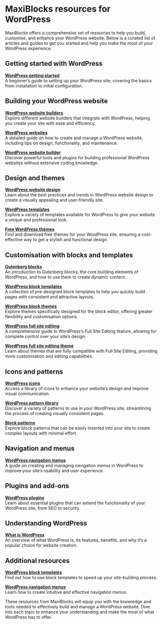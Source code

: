 # MaxiBlocks resources for WordPress

MaxiBlocks offers a comprehensive set of resources to help you build, customise, and enhance your WordPress website. Below is a curated list of articles and guides to get you started and help you make the most of your WordPress experience.

## Getting started with WordPress

**[WordPress getting started](https://maxiblocks.com/wordpress-getting-started/)**  
A beginner’s guide to setting up your WordPress site, covering the basics from installation to initial configuration.

## Building your WordPress website

**[WordPress website builders](https://maxiblocks.com/wordpress-website-builders/)**  
Explore different website builders that integrate with WordPress, helping you create your site with ease and efficiency.

**[WordPress websites](https://maxiblocks.com/wordpress-websites/)**  
A detailed guide on how to create and manage a WordPress website, including tips on design, functionality, and maintenance.

**[WordPress website builder](https://maxiblocks.com/wordpress-website-builder)**  
Discover powerful tools and plugins for building professional WordPress websites without extensive coding knowledge.

## Design and themes

**[WordPress website design](https://maxiblocks.com/wordpress-website-design/)**  
Learn about the best practices and trends in WordPress website design to create a visually appealing and user-friendly site.

**[WordPress templates](https://maxiblocks.com/wordpress-templates/)**  
Explore a variety of templates available for WordPress to give your website a unique and professional look.

**[Free WordPress themes](https://maxiblocks.com/free-wordpress-themes/)**  
Find and download free themes for your WordPress site, ensuring a cost-effective way to get a stylish and functional design.

## Customisation with blocks and templates

**[Gutenberg blocks](https://maxiblocks.com/power-of-gutenberg-blocks/)**  
An introduction to Gutenberg blocks, the core building elements of WordPress, and how to use them to create dynamic content.

**[WordPress block templates](https://maxiblocks.com/WordPress-block-templates/)**  
A collection of pre-designed block templates to help you quickly build pages with consistent and attractive layouts.

**[WordPress block themes](https://maxiblocks.com/WordPress-block-themes)**  
Explore themes specifically designed for the block editor, offering greater flexibility and customisation options.

**[WordPress full site editing](https://maxiblocks.com/full-site-editing-fse)**  
A comprehensive guide to WordPress’s Full Site Editing feature, allowing for complete control over your site’s design.

**[WordPress full site editing theme](https://maxiblocks.com/wordpress-full-site-editing-theme/)**  
Learn about themes that are fully compatible with Full Site Editing, providing more customisation and editing capabilities.

## Icons and patterns

**[WordPress icons](https://maxiblocks.com/WordPress-icon-library/)**  
Access a library of icons to enhance your website’s design and improve visual communication.

**[WordPress pattern library](https://maxiblocks.com/power-of-the-wordpress-pattern-library/)**  
Discover a variety of patterns to use in your WordPress site, streamlining the process of creating visually consistent pages.

**[Block patterns](https://maxiblocks.com/maxi-blocks-pattern-templates/)**  
Explore block patterns that can be easily inserted into your site to create complex layouts with minimal effort.

## Navigation and menus

**[WordPress navigation menus](https://maxiblocks.com/WordPress-navigation-menus/)**  
A guide on creating and managing navigation menus in WordPress to improve your site’s usability and user experience.

## Plugins and add-ons

**[WordPress plugins](https://maxiblocks.com/wordpress-plugins/)**  
Learn about essential plugins that can extend the functionality of your WordPress site, from SEO to security.

## Understanding WordPress

**[What is WordPress](https://maxiblocks.com/what-is-WordPress/)**  
An overview of what WordPress is, its features, benefits, and why it’s a popular choice for website creation.

## Additional resources

**[WordPress block templates](https://maxiblocks.com/WordPress-block-templates/)**  
Find out how to use block templates to speed up your site-building process.

**[WordPress navigation menus](https://maxiblocks.com/WordPress-navigation-menus/)**  
Learn how to create intuitive and effective navigation menus.

These resources from MaxiBlocks will equip you with the knowledge and tools needed to effectively build and manage a WordPress website. Dive into each topic to enhance your understanding and make the most of what WordPress has to offer.
